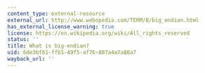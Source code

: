 ```yaml
---
content_type: external-resource
external_url: http://www.webopedia.com/TERM/B/big_endian.html
has_external_license_warning: true
license: https://en.wikipedia.org/wiki/All_rights_reserved
status: ''
title: What is big-endian?
uid: 6de3bf61-ffb1-49f5-af76-887a4a7a88a7
wayback_url: ''
---
```

